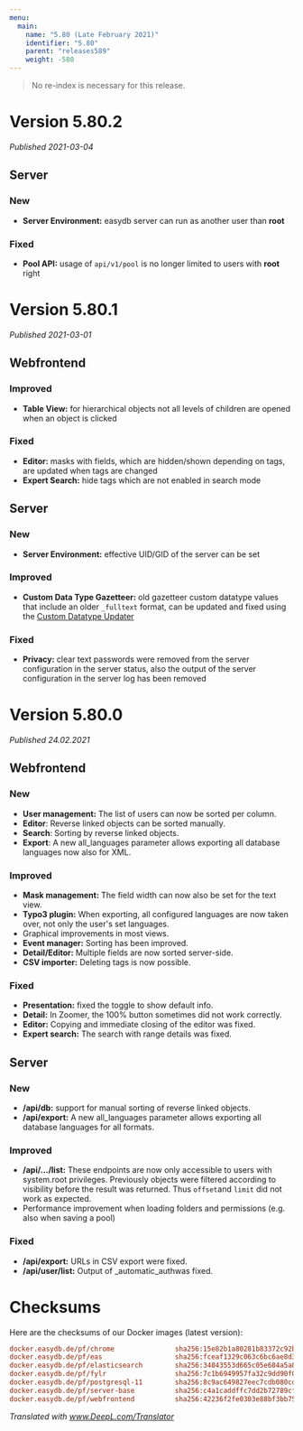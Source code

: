 ```yaml
---
menu:
  main:
    name: "5.80 (Late February 2021)"
    identifier: "5.80"
    parent: "releases589"
    weight: -580
---
```


> No re-index is necessary for this release. 

# Version 5.80.2

*Published 2021-03-04*

## Server

### New

- **Server Environment:** easydb server can run as another user than **root**

### Fixed

- **Pool API:** usage of `api/v1/pool` is no longer limited to users with **root** right

# Version 5.80.1

*Published 2021-03-01*

## Webfrontend

### Improved

- **Table View:** for hierarchical objects not all levels of children are opened when an object is clicked

### Fixed

- **Editor:** masks with fields, which are hidden/shown depending on tags, are updated when tags are changed
- **Expert Search:** hide tags which are not enabled in search mode

## Server

### New

- **Server Environment:** effective UID/GID of the server can be set

### Improved

- **Custom Data Type Gazetteer:** old gazetteer custom datatype values that include an older `_fulltext` format, can be updated and fixed using the [Custom Datatype Updater](/en/technical/plugins/customdatatype/customdatatype_updater/#custom-data-type-updater)

### Fixed

- **Privacy:** clear text passwords were removed from the server configuration in the server status, also the output of the server configuration in the server log has been removed

# Version 5.80.0

*Published 24.02.2021*

## Webfrontend

### New

- **User management:** The list of users can now be sorted per column.
- **Editor**: Reverse linked objects can be sorted manually.
- **Search**: Sorting by reverse linked objects.
- **Export**: A new all_languages parameter allows exporting all database languages now also for XML.

### Improved

- **Mask management:** The field width can now also be set for the text view.
- **Typo3 plugin:** When exporting, all configured languages are now taken over, not only the user's set languages.
- Graphical improvements in most views.
- **Event manager:** Sorting has been improved.
- **Detail/Editor:** Multiple fields are now sorted server-side.
- **CSV importer:** Deleting tags is now possible.

### Fixed

- **Presentation:** fixed the toggle to show default info.
- **Detail:** In Zoomer, the 100% button sometimes did not work correctly.
- **Editor:** Copying and immediate closing of the editor was fixed.
- **Expert search:** The search with range details was fixed.

## Server

### New

- **/api/db:** support for manual sorting of reverse linked objects.
- **/api/export:** A new all_languages parameter allows exporting all database languages for all formats.

### Improved

- **/api/.../list:** These endpoints are now only accessible to users with system.root privileges. Previously objects were filtered according to visibility before the result was returned. Thus `offset`and `limit` did not work as expected.
- Performance improvement when loading folders and permissions (e.g. also when saving a pool) 

### Fixed

- **/api/export:** URLs in CSV export were fixed.
- **/api/user/list:** Output of _automatic_authwas fixed.

# Checksums

Here are the checksums of our Docker images (latest version):

```ini
docker.easydb.de/pf/chrome               sha256:15e82b1a80281b83372c92b0ace52f343bc9eb8457497a76843f3ec8650af8d9
docker.easydb.de/pf/eas                  sha256:fceaf1329c063c6bc6ae8d37e2c2df5076d9aa0d8e2e0f0bf3e51469afd59f7a
docker.easydb.de/pf/elasticsearch        sha256:34843553d665c05e684a5a8c65372c61f232bb3ff5de0767da769b6bb72f99e5
docker.easydb.de/pf/fylr                 sha256:7c1b6949957fa32c9dd90f0710b92b109dd2b298c03aa6d7f5f665eb68594602
docker.easydb.de/pf/postgresql-11        sha256:8c9ac649827eec7cdb080cd2ffb5fcc865066093e95c196f0e529e91a3b07ce5
docker.easydb.de/pf/server-base          sha256:c4a1caddffc7dd2b72789cf5d692c673af34a59eb0ddcd3580d1428925e8257a
docker.easydb.de/pf/webfrontend          sha256:42236f2fe0303e88bf3bb75f1438dc3b364dd93356b5ac63f6f0f5bf76871071
```

*Translated with www.DeepL.com/Translator*